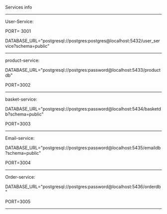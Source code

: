 Services info


----

User-Service: 

PORT= 3001

DATABASE_URL="postgresql://postgres:postgres@localhost:5432/user_service?schema=public"


------


product-service: 

DATABASE_URL="postgresql://postgres:password@localhost:5433/productdb"

PORT=3002

----


basket-service:

DATABASE_URL="postgresql://postgres:password@localhost:5434/basketdb?schema=public"

PORT=3003

------

Email-service:

DATABASE_URL="postgresql://postgres:password@localhost:5435/emaildb?schema=public"

PORT=3004

-----

Order-service:

DATABASE_URL="postgresql://postgres:password@localhost:5436/orderdb"

PORT=3005

-----



